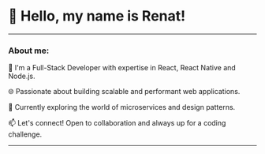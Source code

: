 
# 👋 Hello, my name is Renat!

---

###  About me:

🚀 I'm a Full-Stack Developer with expertise in React, React Native and Node.js. 

🌐 Passionate about building scalable and performant web applications. 

🔧 Currently exploring the world of microservices and design patterns.

📫 Let's connect! Open to collaboration and always up for a coding challenge.


---


